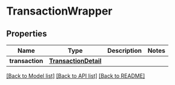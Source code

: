 # TransactionWrapper

## Properties
Name | Type | Description | Notes
------------ | ------------- | ------------- | -------------
**transaction** | [**TransactionDetail**](TransactionDetail.md) |  | 

[[Back to Model list]](../README.md#documentation-for-models) [[Back to API list]](../README.md#documentation-for-api-endpoints) [[Back to README]](../README.md)


